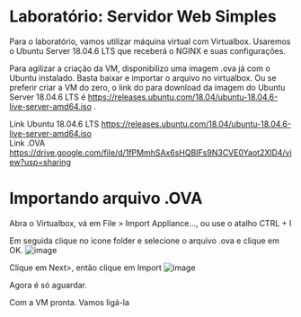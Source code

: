 # Laboratório: Servidor Web Simples

Para o laboratório, vamos utilizar máquina virtual com Virtualbox. Usaremos o Ubuntu Server 18.04.6 LTS que receberá o NGINX e suas configurações.

Para agilizar a criação da VM, disponibilizo uma imagem .ova já com o Ubuntu instalado. Basta baixar e importar o arquivo no virtualbox.
Ou se preferir criar a VM do zero, o link do para download da imagem do Ubuntu Server 18.04.6 LTS é https://releases.ubuntu.com/18.04/ubuntu-18.04.6-live-server-amd64.iso .

Link Ubuntu 18.04.6 LTS https://releases.ubuntu.com/18.04/ubuntu-18.04.6-live-server-amd64.iso <br/>
Link .OVA https://drive.google.com/file/d/1fPMmhSAx6sHQBIFs9N3CVE0Yaot2XlD4/view?usp=sharing

# Importando arquivo .OVA

Abra o Virtualbox, vá em File > Import Appliance..., ou use o atalho CTRL + I

Em seguida clique no icone folder e selecione o arquivo .ova e clique em OK.
![image](https://user-images.githubusercontent.com/58611969/169564284-0bfdbd3c-1392-4388-a4a9-66cff9704648.png)

Clique em Next>, então clique em Import
![image](https://user-images.githubusercontent.com/58611969/169564700-b5f3fe10-23ba-49ef-8883-98addeca2418.png)

Agora é só aguardar.

Com a VM pronta. Vamos ligá-la
